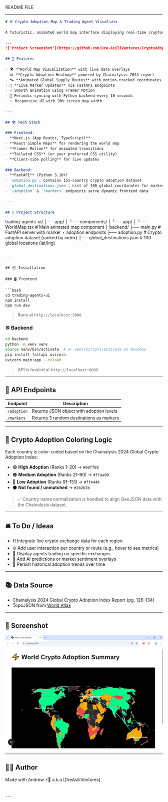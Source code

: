 README FILE

---

```md
# 🌐 Crypto Adoption Map & Trading Agent Visualizer

A futuristic, animated world map interface displaying real-time cryptocurrency adoption levels and animated global supply routes, powered by a Python backend and rendered with modern React (Next.js + TypeScript + Framer Motion).

---
!['Project Screenshot'](https://github.com/Dre-AsiliVentures/CryptoAdoptionMap/blob/main/public/Screenshot%202025-03-25%20173148.png)

## 🚀 Features

- 🌍 **World Map Visualization** with live data overlays
- 📊 **Crypto Adoption Heatmap** powered by Chainalysis 2024 report
- 🛰️ **Animated Global Supply Routes** with motion-tracked coordinates
- 🔄 **Live Marker Updates** via FastAPI endpoints
- ⚡ Smooth animation using Framer Motion
- 🔁 Periodic syncing with Python backend every 10 seconds
- ✨ Responsive UI with 90% screen map width

---

## 🛠️ Tech Stack

### Frontend:
- **Next.js (App Router, TypeScript)**
- **React Simple Maps** for rendering the world map
- **Framer Motion** for animated transitions
- **Tailwind CSS** (or your preferred CSS utility)
- **Client-side polling** for live updates

### Backend:
- **FastAPI** (Python 3.10+)
- `adoption.py`: Contains 151-country crypto adoption dataset
- `global_destinations.json`: List of 100 global coordinates for marker routes
- `/adoption` & `/markers` endpoints serve dynamic frontend data

---

## 📁 Project Structure

```
trading-agents-ui/
├── app/
│   └── components/
│       └── app/
│           └── WorldMap.tsx  # Main animated map component
│
backend/
├── main.py                   # FastAPI server with marker + adoption endpoints
├── adoption.py               # Crypto adoption dataset (ranked by index)
├── global_destinations.json # 100 global locations (lat/lng)
```

---

## 📦 Installation

### 🖥️ Frontend

```bash
cd trading-agents-ui
npm install
npm run dev
```

> Runs at `http://localhost:3000`

### ⚙️ Backend

```bash
cd backend
python -m venv venv
source venv/bin/activate  # or venv\Scripts\activate on Windows
pip install fastapi uvicorn
uvicorn main:app --reload
```

> API is hosted at `http://localhost:8000`

---

## 🔗 API Endpoints

| Endpoint         | Description                             |
|------------------|-----------------------------------------|
| `/adoption`      | Returns JSON object with adoption levels|
| `/markers`       | Returns 3 random destinations as markers|

---

## 🎨 Crypto Adoption Coloring Logic

Each country is color-coded based on the Chainalysis 2024 Global Crypto Adoption Index:

- 🟢 **High Adoption** (Ranks 1–20) → `#00ff88`
- 🟠 **Medium Adoption** (Ranks 21–90) → `#ffaa00`
- 🔴 **Low Adoption** (Ranks 91–151) → `#ff4444`
- ⚫ **Not found / unmatched** → `#2b2b2b`

> ✅ Country name normalization is handled to align GeoJSON data with the Chainalysis dataset.

---

## 🛎️ To Do / Ideas

- ⛓️ Integrate live crypto exchange data for each region
- 🌐 Add user interaction per country or route (e.g., hover to see metrics)
- 🤖 Display agents trading on specific exchanges
- 🧠 Add AI predictions or market sentiment overlays
- 💾 Persist historical adoption trends over time

---

## 📚 Data Source

- Chainalysis 2024 Global Crypto Adoption Index Report (pg. 126–134)
- TopoJSON from [World Atlas](https://cdn.jsdelivr.net/npm/world-atlas@2/countries-110m.json)

---

## 📸 Screenshot 
!['Project Screenshot'](https://github.com/Dre-AsiliVentures/CryptoAdoptionMap/blob/main/public/Screenshot%202025-03-25%20173148.png)

---

## 👨‍💻 Author

Made with Andrew ⚡🧠 a.k.a [DreAsiliVentures].

```

---

